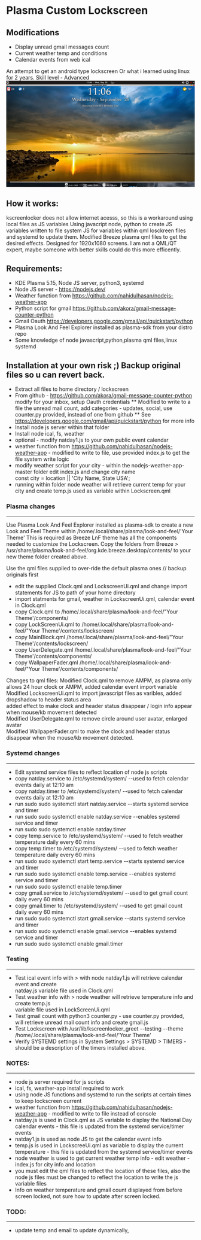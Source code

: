 # Plasma Custom Lockscreen

## Modifications
* Display unread gmail messages count
* Current weather temp and conditions
* Calendar events from web ical

An attempt to get an android type lockscreen
Or what i learned using linux for 2 years. Skill level - Advanced
![Image of Lockscreen](lock-screen1.png)

## How it works:

kscreenlocker does not allow internet acesss, so this is a workaround using local files as JS variables
Using javacript node, python to create JS variables written to file system 
JS for variables within qml losckreen files and systemd to update them.
Modified Breeze plasma qml files to get the desired effects. Designed for 1920x1080 screens.
I am not a QML/QT expert, maybe someone with better skills could do this more efficently.

## Requirements:
* KDE Plasma 5.15, Node JS server, python3, systemd
* Node JS server - https://nodejs.dev/
* Weather function from https://github.com/nahidulhasan/nodejs-weather-app
* Python script for gmail https://github.com/akora/gmail-message-counter-python
* Gmail Oauth https://developers.google.com/gmail/api/quickstart/python
* Plasma Look And Feel Explorer installed as plasma-sdk from your distro repo
* Some knowledge of node javascript,python,plasma qml files,linux systemd

## Installation at your own risk ;)  Backup original files so u can revert back.

* Extract all files to home directory / lockscreen
* From github - https://github.com/akora/gmail-message-counter-python modify for your inbox, setup Oauth credentials
   ** Modified to write to a file the unread mail count, add categories - updates, social, 
      use counter.py provided, instead of one from github
   ** See https://developers.google.com/gmail/api/quickstart/python for more info
* Install node js server within that folder
* Install node ical, fs, weather
* optional - modify natday1.js to your own public event calendar
* weather function from https://github.com/nahidulhasan/nodejs-weather-app - 
       modified to write to file, use provided index.js to get the file system write logic
* modify weather script for your city - 
   within the nodejs-weather-app-master folder edit index.js and change city name   
    const city = location || 'City Name, State USA';
* running within folder node weather will retrieve current temp for your city and create
   temp.js used as variable within Lockscreen.qml

### Plasma changes
_____________
Use Plasma Look And Feel Explorer installed as plasma-sdk to create a new Look and Feel Theme within 
/home/.local/share/plasma/look-and-feel/'Your Theme'
This is required as Breeze LnF theme has all the components needed to customize the Lockscreen.
Copy the folders from Breeze > /usr/share/plasma/look-and-feel/org.kde.breeze.desktop/contents/
to your new theme folder created above.

Use the qml files supplied to over-ride the default plasma ones // backup originals first
* edit the supplied Clock.qml and LockscreenUi.qml and change import statements for JS to path of your home directory
* import statments for gmail, weather in LockscreenUi.qml, calendar event in Clock.qml
* copy Clock.qml to /home/.local/share/plasma/look-and-feel/"Your Theme'/components/
* copy LockScreenUi.qml to /home/.local/share/plasma/look-and-feel/"Your Theme'/contents/lockscreen/
* copy MainBlock.qml  /home/.local/share/plasma/look-and-feel/"Your Theme'/contents/lockscreen/
* copy UserDelegate.qml /home/.local/share/plasma/look-and-feel/"Your Theme'/contents/components/
* copy WallpaperFader.qml  /home/.local/share/plasma/look-and-feel/"Your Theme'/contents/components/

Changes to qml files:
Modified Clock.qml to remove AMPM, as plasma only allows 24 hour clock or AMPM, added calendar event import variable <br/>
Modified LockscreenUi.qml to import javascript files as varibles, added dropshadow to header status area <br/>
  added effect to make clock and header status disappear / login info appear when mouse/kb movement detected <br/>
Modified UserDelegate.qml to remove circle around user avatar, enlarged avatar <br/>
Modified WallpaperFader.qml to make the clock and header status disappear when the mouse/kb movement detected.


### Systemd changes
_________
* Edit systemd service files to reflect location of node js scripts
* copy natday.service to /etc/systemd/system/       --used to fetch calendar events daily at 12:10 am
* copy natday.timer to /etc/systemd/system/         --used to fetch calendar events daily at 12:10 am
* run sudo sudo systemctl start natday.service      --starts systemd service and timer
* run sudo sudo systemctl enable natday.service     --enables systemd service and timer
* run sudo sudo systemctl enable natday.timer
* copy temp.service to /etc/systemd/system/        --used to fetch weather temperature daily every 60 mins
* copy temp.timer to /etc/systemd/system/          --used to fetch weather temperature daily every 60 mins
* run sudo sudo systemctl start temp.service       --starts systemd service and timer
* run sudo sudo systemctl enable temp.service      --enables systemd service and timer
* run sudo sudo systemctl enable temp.timer
* copy gmail.service to /etc/systemd/system/        --used to get gmail count daily every 60 mins
* copy gmail.timer to /etc/systemd/system/          --used to get gmail count daily every 60 mins
* run sudo sudo systemctl start gmail.service       --starts systemd service and timer
* run sudo sudo systemctl enable gmail.service      --enables systemd service and timer
* run sudo sudo systemctl enable gmail.timer

### Testing
___________
* Test ical event info with > with node natday1.js  will retrieve calendar event and create <br/>
   natday.js variable file used in Clock.qml
* Test weather info with > node weather will retrieve temperature info and create temp.js <br/>
  variable file used in LockScreenUi.qml
* Test gmail count with python3 counter.py - use counter.py provided, <br/>
    will retrieve unread mail count info and create gmail.js 
* Test Lockscreen with /usr/lib/kscreenlocker_greet --testing --theme /home/.local/share/plasma/look-and-feel/'Your Theme'
* Verify SYSTEMD settings in System Settings  > SYSTEMD > TIMERS  - should be a description of the timers installed above.

### NOTES:
____________
* node js server required for js scripts
* ical, fs, weather-app install required to work
* using node JS functions and systemd to run the scripts at certain times to keep lockscreen current
* weather function from https://github.com/nahidulhasan/nodejs-weather-app - modified to write to file instead of console
* natday.js is used in Clock.qml as JS variable to display the National Day calendar events - 
    this file is updated from the systemd service/timer events
* natday1.js is used as node JS to get the calendar event info
* temp.js is used in LockscreeUi.qml as variable to display the current temperature  - 
    this file is updated from the systemd service/timer events
* node weather is used to get current weather temp info  - edit weather - index.js for city info and 
   location
* you must edit the qml files to reflect the location of these files, also the node js files must be changed 
    to reflect the location to write the js variable files
* Info on weather temperature and gmail count displayed from before screen locked, 
   not sure how to update after screen locked.

### TODO:
_________
* update temp and email to update dynamically,
